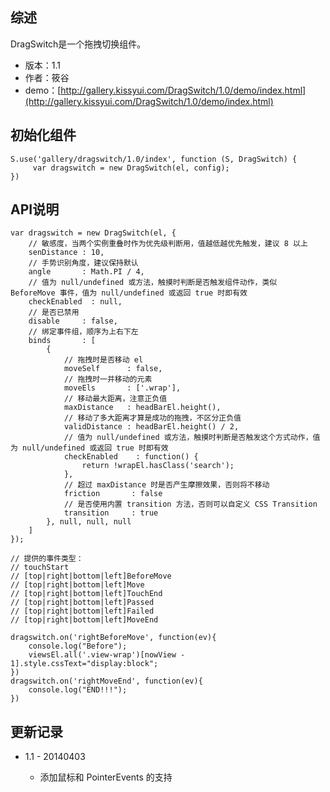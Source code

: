 ## 综述

DragSwitch是一个拖拽切换组件。

* 版本：1.1
* 作者：筱谷
* demo：[http://gallery.kissyui.com/DragSwitch/1.0/demo/index.html](http://gallery.kissyui.com/DragSwitch/1.0/demo/index.html)

## 初始化组件
		
    S.use('gallery/dragswitch/1.0/index', function (S, DragSwitch) {
         var dragswitch = new DragSwitch(el, config);
    })
	

## API说明

    var dragswitch = new DragSwitch(el, {
        // 敏感度，当两个实例重叠时作为优先级判断用，值越低越优先触发，建议 8 以上
        senDistance : 10,
        // 手势识别角度，建议保持默认
        angle       : Math.PI / 4,
        // 值为 null/undefined 或方法，触摸时判断是否触发组件动作，类似 BeforeMove 事件，值为 null/undefined 或返回 true 时即有效
        checkEnabled  : null,
        // 是否已禁用
        disable     : false,
        // 绑定事件组，顺序为上右下左
        binds       : [
            {
                // 拖拽时是否移动 el
                moveSelf      : false,
                // 拖拽时一并移动的元素
                moveEls       : ['.wrap'],
                // 移动最大距离，注意正负值
                maxDistance   : headBarEl.height(),
                // 移动了多大距离才算是成功的拖拽，不区分正负值
                validDistance : headBarEl.height() / 2,
                // 值为 null/undefined 或方法，触摸时判断是否触发这个方式动作，值为 null/undefined 或返回 true 时即有效
                checkEnabled    : function() {
                    return !wrapEl.hasClass('search');
                },
                // 超过 maxDistance 时是否产生摩擦效果，否则将不移动
                friction       : false
                // 是否使用内置 transition 方法，否则可以自定义 CSS Transition
                transition     : true
            }, null, null, null
        ]
    });

    // 提供的事件类型：
    // touchStart
    // [top|right|bottom|left]BeforeMove
    // [top|right|bottom|left]Move
    // [top|right|bottom|left]TouchEnd
    // [top|right|bottom|left]Passed
    // [top|right|bottom|left]Failed
    // [top|right|bottom|left]MoveEnd

    dragswitch.on('rightBeforeMove', function(ev){
        console.log("Before");
        viewsEl.all('.view-wrap')[nowView - 1].style.cssText="display:block";
    })
    dragswitch.on('rightMoveEnd', function(ev){
        console.log("END!!!");
    })

## 更新记录

* 1.1 - 20140403

    * 添加鼠标和 PointerEvents 的支持
